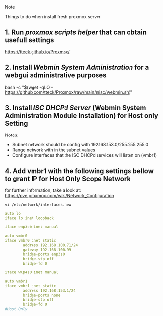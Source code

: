 > [!NOTE]
> Things to do when install fresh proxmox server

## 1. Run *proxmox scripts helper* that can obtain usefull settings
https://tteck.github.io/Proxmox/

## 2. Install *Webmin System Administration* for a webgui administrative purposes
bash -c "$(wget -qLO - https://github.com/tteck/Proxmox/raw/main/misc/webmin.sh)"

## 3. Install *ISC DHCPd Server* (Webmin System Administration Module Installation) for Host only Setting
Notes:
 + Subnet network should be config with 192.168.153.0/255.255.255.0
 + Range network with in the subnet values
 + Configure Interfaces that the ISC DHCPd services will listen on (vmbr1)

## 4. Add vmbr1 with the following settings bellow to grant IP for Host Only Scope Network
for further information, take a look at:
https://pve.proxmox.com/wiki/Network_Configuration

`vi /etc/network/interfaces.new`
```yaml
auto lo
iface lo inet loopback

iface enp3s0 inet manual

auto vmbr0
iface vmbr0 inet static
        address 192.168.100.71/24
        gateway 192.168.100.99
        bridge-ports enp3s0
        bridge-stp off
        bridge-fd 0

iface wlp4s0 inet manual

auto vmbr1
iface vmbr1 inet static
        address 192.168.153.1/24
        bridge-ports none
        bridge-stp off
        bridge-fd 0
#Host Only
```